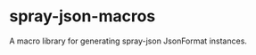 spray-json-macros
=================

A macro library for generating spray-json JsonFormat instances.

